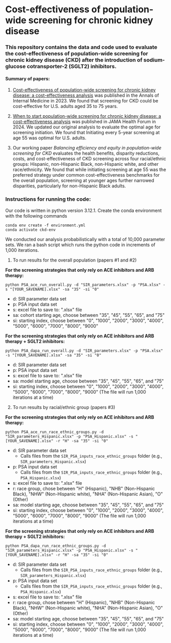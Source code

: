 # Cost-effectiveness of population-wide screening for chronic kidney disease

### This repository contains the data and code used to evaluate the cost-effectiveness of population-wide screening for chronic kidney disease (CKD) after the introduction of sodium-glucose cotransporter-2 (SGLT2) inhibitors.

#### Summary of papers:

1.  [Cost-effectiveness of population-wide screening for chronic kidney disease: a cost-effectiveness analysis](https://www.acpjournals.org/doi/abs/10.7326/m22-3228) was published in the Annals of Internal Medicine in 2023. We found that screening for CKD could be cost-effective for U.S. adults aged 35 to 75 years.

2.  [When to start population-wide screening for chronic kidney disease: a cost-effectiveness analysis](https://jamanetwork.com/journals/jama-health-forum/fullarticle/2825778) was published in JAMA Health Forum in 2024. We updated our original analysis to evaluate the optimal age for screening initiation. We found that Initiating every 5-year screening at age 55 was optimal for U.S. adults.

3.  Our working paper *Balancing efficiency and equity in population-wide screening for CKD* evaluates the health benefits, disparity reductions, costs, and cost-effectiveness of CKD screening across four racial/ethnic groups: Hispanic, non-Hispanic Black, non-Hispanic white, and other race/ethnicity. We found that while initiating screening at age 55 was the preferred strategy under common cost-effectiveness benchmarks for the overall population, screening at younger ages further narrowed disparities, particularly for non-Hispanic Black adults.

### Instructions for running the code:

Our code is written in python version 3.12.1. Create the conda environment with the following commands

```         
conda env create -f environment.yml
conda activate ckd-env 
```

We conducted our analysis probabilistically with a total of 10,000 parameter sets. We ran a bash script which runs the python code in increments of 1,000 iterations.

1.  To run results for the overall population (papers #1 and #2)

**For the screening strategies that only rely on ACE inhibitors and ARB therapy:**

```         
python PSA_ace_run_overall.py -d "SIR_parameters.xlsx" -p "PSA.xlsx" -s "[YOUR_SAVENAME].xlsx" -sa "35" -si "0"
```

-   d: SIR parameter data set
-   p: PSA input data set
-   s: excel file to save to: ".xlsx" file
-   sa: cohort starting age, choose between "35", "45", "55", "65", and "75"
-   si: starting index, choose between "0", "1000", "2000", "3000", "4000", "5000", "6000", "7000", "8000", "9000"

**For the screening strategies that only rely on ACE inhibitors and ARB therapy + SGLT2 inhibitors:**

```         
python PSA_dapa_run_overall.py -d "SIR_parameters.xlsx" -p "PSA.xlsx" -s "[YOUR_SAVENAME].xlsx" -sa "35" -si "0"
```

-   d: SIR parameter data set
-   p: PSA input data set
-   s: excel file to save to: ".xlsx" file
-   sa: model starting age, choose between "35", "45", "55", "65", and "75"
-   si: starting index, choose between "0", "1000", "2000", "3000", "4000", "5000", "6000", "7000", "8000", "9000" (The file will run 1,000 iterations at a time)

2.  To run results by racial/ethnic group (papers #3)

**For the screening strategies that only rely on ACE inhibitors and ARB therapy:**

```         
python PSA_ace_run_race_ethnic_groups.py -d "SIR_parameters_Hispanic.xlsx" -p "PSA_Hispanic.xlsx" -s "[YOUR_SAVENAME].xlsx" -r "H" -sa "35" -si "0"
```

-   d: SIR parameter data set
    -   Calls files from the `SIR_PSA_inputs_race_ethnic_groups` folder (e.g., `SIR_parameters_Hispanic.xlsx`)
-   p: PSA input data set
    -   Calls files from the `SIR_PSA_inputs_race_ethnic_groups` folder (e.g., `PSA_Hispanic.xlsx`)
-   s: excel file to save to: ".xlsx" file
-   r: race group, chose between "H" (Hispanic), "NHB" (Non-Hispanic Black), "NHW" (Non-Hispanic white), "NHA" (Non-Hispanic Asian), "O" (Other)
-   sa: model starting age, choose between "35", "45", "55", "65", and "75"
-   si: starting index, choose between "0", "1000", "2000", "3000", "4000", "5000", "6000", "7000", "8000", "9000" (The file will run 1,000 iterations at a time)

**For the screening strategies that only rely on ACE inhibitors and ARB therapy + SGLT2 inhibitors:**

```         
python PSA_dapa_run_race_ethnic_groups.py -d "SIR_parameters_Hispanic.xlsx" -p "PSA_Hispanic.xlsx" -s "[YOUR_SAVENAME].xlsx" -r "H" -sa "35" -si "0"
```

-   d: SIR parameter data set
    -   Calls files from the `SIR_PSA_inputs_race_ethnic_groups` folder (e.g., `SIR_parameters_Hispanic.xlsx`)
-   p: PSA input data set
    -   Calls files from the `SIR_PSA_inputs_race_ethnic_groups` folder (e.g., `PSA_Hispanic.xlsx`)
-   s: excel file to save to: ".xlsx" file
-   r: race group, chose between "H" (Hispanic), "NHB" (Non-Hispanic Black), "NHW" (Non-Hispanic white), "NHA" (Non-Hispanic Asian), "O" (Other)
-   sa: model starting age, choose between "35", "45", "55", "65", and "75"
-   si: starting index, choose between "0", "1000", "2000", "3000", "4000", "5000", "6000", "7000", "8000", "9000" (The file will run 1,000 iterations at a time)
